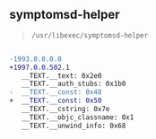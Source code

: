 ## symptomsd-helper

> `/usr/libexec/symptomsd-helper`

```diff

-1993.0.0.0.0
+1997.0.0.502.1
   __TEXT.__text: 0x2e0
   __TEXT.__auth_stubs: 0x1b0
-  __TEXT.__const: 0x48
+  __TEXT.__const: 0x50
   __TEXT.__cstring: 0x7e
   __TEXT.__objc_classname: 0x1
   __TEXT.__unwind_info: 0x68

```

